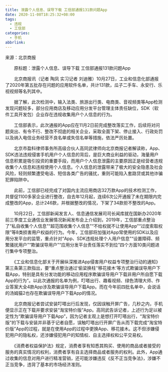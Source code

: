 ```yaml
---
title: 泄露个人信息、误导下载 工信部通报131款问题App
date: 2020-11-08T18:25:32+08:00
tags:
  - 违规
  - 工信部
categories:
  - 手机
abbrlink:
---
```


来源：北京商报

　　原标题：泄露个人信息、误导下载 工信部通报131款问题App

　　北京商报讯（记者 陶凤 实习记者 刘迪雅）10月27日，工业和信息化部通报了2020年第五批存在问题的应用软件名单，共计131款，瓜子二手车、永安行、乐视视频等名列其中。

　　据了解，此次检测中，输入法类、旅游出行类、电商类、音视频类等App检测发现问题较多，部分应用商店及移动应用分发平台管理主体责任缺位，SDK（软件工具开发包）企业存在违规收集用户个人信息的行为。

　　工信部表示，此次通报的App应在11月2日前完成整改落实工作，后续将对问题突出、有令不行、整改不彻底的相关企业，采取全面下架、停止接入、行政处罚以及纳入电信业务经营不良名单或失信名单等措施，依法严厉处置。

　　北京市盈科律师事务所高级合伙人高同武律师向北京商报记者解读称，App、SDK违法违规侵害手机用户个人信息的背后，是巨大商业利益的驱动，海量用户信息积累是吸引投资的重要手段，而用户个人信息泄露的主要原因正是经营者违规收集个人信息和违规使用个人信息。个人信息的泄露带来了极大的安全隐患及社会风险，轻则频繁遭受电话、短信各类广告的骚扰，重则可能陷入套路贷或其他诈骗犯罪陷阱中。

　　此前，工信部已经完成了对国内主流应用商店32万款App的技术检测工作，共督促1100多家企业进行整改，自去年12月起，连续6次公开通报了未在期限内完成整改的App，总计246款，并根据整改的情况，下架了34款拒不整改的App。

　　10月22日，工信部新闻发言人、信息通信发展司司长闻库就在国新办2020年前三季度工业通信业发展情况新闻发布会上介绍到，2019年，工信部重点整治了“私自收集个人信息”“超范围收集个人信息”“不给权就不让使用App”“过度索取权限”等8类损害用户权益的行为。今年，工信部将加强对App常使用的SDK以及应用分发平台的监管，重点针对“App、SDK违规处理个人用户信息”“设置障碍、频繁骚扰用户”“欺骗误导用户”“应用分发平台责任落实不到位”四个方面10类问题进行集中专项整治。

　　《工业和信息化部关于开展纵深推进App侵害用户权益专项整治行动的通知》第三条第三款指出，要“重点整治通过‘偷梁换柱’‘移花接木’等方式欺骗误导用户下载App，特别是具有分发功能的移动应用程序欺骗误导用户下载非用户所自愿下载App的行为”。以此次通报的名单为例，叮嗒出行、趣看视频、绿色清理大师、作业答案大全4款App涉及欺骗误导用户下载App。而在今年前四批名单中，会说话的汤姆猫2也存在欺骗误导用户下载App的情况。

　　北京商报记者尝试安装叮嗒出行后发现，仅因误触开屏广告，几秒之内，手机便显示正在下载并要求安装“淘宝特价版”App。高同武告诉记者，上述行为足以被定性为“欺骗误导用户下载App”，因为记者主观上是想打开叮嗒出行，“淘宝特价版”的下载与安装并非基于记者自愿，误触叮嗒出行开屏广告从而下载完成“淘宝特价版”App的过程，就是在使用App的过程中更换App、移花接木。这不但涉嫌侵犯用户的隐私权，还涉嫌侵犯用户的知情权、自主选择权和公平交易权。

　　《消费者权益保护法》规定，消费者享有知悉其购买、使用的商品或者接受的服务的真实情况的权利，消费者享有自主选择商品或者服务的权利。此外，App通过收集的信息对用户进行精准营销，还可能涉嫌违反《反不正当竞争法》，涉嫌不正当竞争，违背了基本的市场经济准则。